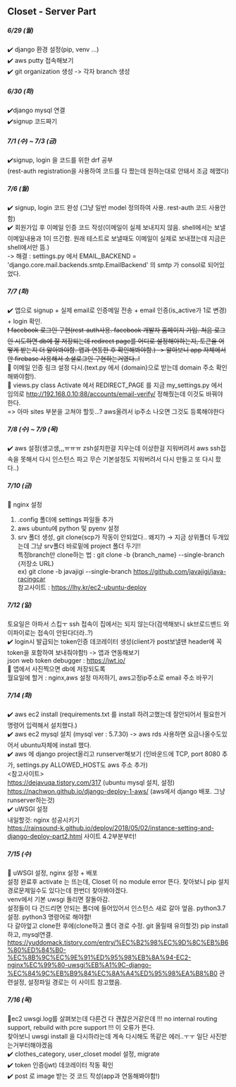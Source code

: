 ## Closet - Server Part

##### 6/29 (월)
✔️ django 환경 설정(pip, venv ...) <br>
✔️ aws putty 접속해보기 <br>
✔️ git organization 생성 -> 각자 branch 생성 <br>

##### 6/30 (화)
✔️django mysql 연결 <br>
✔️signup 코드짜기 <br>

##### 7/1 (수) ~ 7/3 (금)
✔️signup, login 을 코드를 위한 drf 공부 <br>
(rest-auth registration을 사용하여 코드를 다 짰는데 원하는대로 안돼서 조금 헤맸다)<br>

##### 7/6 (월)
✔️ signup, login 코드 완성 (그냥 일반 model 정의하여 사용. rest-auth 코드 사용안함) <br>
✔️ 회원가입 후 이메일 인증 코드 작성(이메일이 실제 보내지지 않음. shell에서는 보낼 이메일내용과 1이 뜨긴함. 원래 테스트로 보낼때도 이메일이 실제로 보내졌는데 지금은 shell에서만 뜸.)<br>
-> 해결 : settings.py 에서 EMAIL_BACKEND = 'django.core.mail.backends.smtp.EmailBackend' 의 smtp 가 consol로 되어있었다.

##### 7/7 (화)
✔️ 앱으로 signup + 실제 email로 인증메일 전송 + email 인증(is_active가 1로 변경) + login 확인.<br>
~~❗️ facebook 로그인 구현(rest-auth사용. facebook 개발자 홈페이지 가입. 처음 로그인 시도하면 db에 잘 저장되는데 redirect page를 어디로 설정해야하는지, 토큰을 어떻게 받는지 더 알아봐야함. 앱과 연동한 후 확인해봐야함.) -> 알아보니 app 자체에서만 firebase 사용해서 소셜로그인 구현하는거였다..!~~<br>
🔺 이메일 인증 링크 설정 다시.(text.py 에서 {domain}으로 받는데 domain 주소 확인해봐야함!).<br>
🔺 views.py class Activate 에서 REDIRECT_PAGE 를 지금 my_settings.py 에서 임의로 http://192.168.0.10:88/accounts/email-verify/  정해줬는데 이것도 바꿔야 한다.<br>
=> 아마 sites 부분을 고쳐야 할듯...? aws올려서 ip주소 나오면 그것도 등록해야한다

##### 7/8 (수) ~ 7/9 (목)
✔️ aws 설정(생고생,,,ㅠㅠㅠ zsh설치한걸 지우는데 이상한걸 지워버려서 aws ssh접속을 못해서 다시 인스턴스 파고 무슨 기본설정도 지워버려서 다시 만들고 또 다시 팠다..)

##### 7/10 (금)
🔺 nginx 설정<br>
1. .config 폴더에 settings 파일들 추가<br>
2. aws ubuntu에 python 및 pyenv 설정 <br>
3. srv 폴더 생성, git clone(scp가 작동이 안되었다.. 왜지?) -> 지금 상위폴더 두개있는데 그냥 srv폴더 바로밑에 project 폴더 두기!! <br>
특정branch만 clone하는 법 : git clone -b {branch_name} --single-branch {저장소 URL} <br>
ex) git clone -b javajigi --single-branch https://github.com/javajigi/java-racingcar <br>
참고사이트 : https://lhy.kr/ec2-ubuntu-deploy <br>

##### 7/12 (일)
토요일은 아파서 스킵ㅜ
ssh 접속이 집에서는 되지 않는다(검색해보니 sk브로드밴드 와이파이로는 접속이 안된다더라..?)<br>
✔️ login시 발급되는 token인증 데코레이터 생성(client가 post보낼땐 header에 꼭 token을 포함하여 보내줘야함!) -> 앱과 연동해보기 <br>
json web token debugger : https://jwt.io/ <br>
🔺 앱에서 사진찍으면 db에 저장되도록 <br>
월요일에 할거 : nginx,aws 설정 마저하기, aws고정ip주소로 email 주소 바꾸기

##### 7/14 (화)
✔️ aws ec2 install (requirements.txt 를 install 하려고했는데 잘안되어서 필요한거 명령어 입력해서 설치했다.)<br>
✔️ aws ec2 mysql 설치 (mysql ver : 5.7.30) -> aws rds 사용하면 요금나올수도있어서 ubuntu자체에 install 했다. <br>
✔️ aws 에 django project올리고 runserver해보기 (인바운드에 TCP, port 8080 추가, settings.py ALLOWED_HOST도 aws 주소 추가) <br>
<참고사이트> <br>
https://dejavuqa.tistory.com/317 (ubuntu mysql 설치, 설정) <br>
https://nachwon.github.io/django-deploy-1-aws/ (aws에서 django 배포. 그냥 runserver하는것) <br>
✔️ uWSGI 설정 <br>
내일할것: nginx 성공시키기 <br>
https://rainsound-k.github.io/deploy/2018/05/02/instance-setting-and-django-deploy-part2.html 사이트 4.2부분부터!<br>

##### 7/15 (수)
🔺 uWSGI 설정, nginx 설정 + 배포 <br>
설정 완료후 activate 는 뜨는데, Closet 이 no module error 뜬다. 찾아보니 pip 설치 경로문제일수도 있다는데 한번더 찾아봐야겠다. <br>
venv에서 기본 uwsgi 돌리면 잘돌아감. <br>
설정들이 다 건드리면 안되는 폴더에 들어있어서 인스턴스 새로 갈아 엎음. python3.7 설정. python3 명령어로 해야함!<br>
다 갈아엎고 clone한 후에(clone하고 폴더 경로 수정. git 올릴때 유의할것) pip install 하고, mysql연결. <br>
https://yuddomack.tistory.com/entry/%EC%B2%98%EC%9D%8C%EB%B6%80%ED%84%B0-%EC%8B%9C%EC%9E%91%ED%95%98%EB%8A%94-EC2-nginx%EC%99%80-uwsgi%EB%A1%9C-django-%EC%84%9C%EB%B9%84%EC%8A%A4%ED%95%98%EA%B8%B0 관련설정, 설정파일 경로는 이 사이트 참고했음.

##### 7/16 (목)
🔺ec2 uwsgi.log를 살펴보는데 다른건 다 괜찮은거같은데 !!! no internal routing support, rebuild with pcre support !!! 이 오류가 뜬다. <br>
찾아보니 uwsgi install 을 다시하라는데 계속 다시해도 똑같은 에러..ㅜㅜ 일단 사진받는거부터해야겠음 <br>
✔️ clothes_category, user_closet model 설정, migrate <br>
✔️ token 인증(jwt) 데코레이터 작동 확인 <br>
✔️ post 로 image 받는 것 코드 작성(app과 연동해봐야함!) <br>
